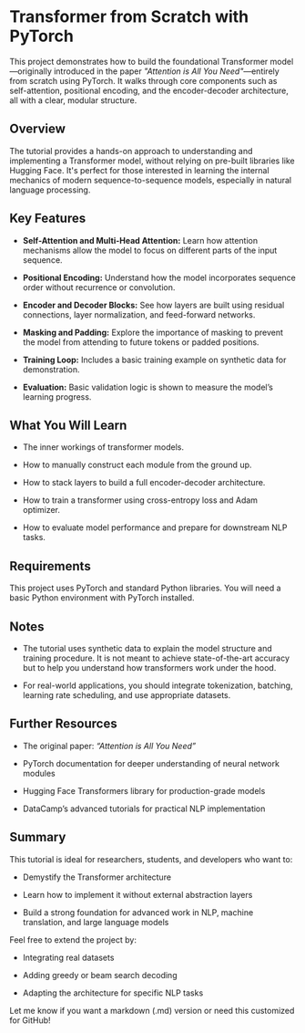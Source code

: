 Transformer from Scratch with PyTorch
=====================================

This project demonstrates how to build the foundational Transformer model—originally introduced in the paper _"Attention is All You Need"_—entirely from scratch using PyTorch. It walks through core components such as self-attention, positional encoding, and the encoder-decoder architecture, all with a clear, modular structure.

Overview
--------

The tutorial provides a hands-on approach to understanding and implementing a Transformer model, without relying on pre-built libraries like Hugging Face. It's perfect for those interested in learning the internal mechanics of modern sequence-to-sequence models, especially in natural language processing.

Key Features
------------

*   **Self-Attention and Multi-Head Attention:** Learn how attention mechanisms allow the model to focus on different parts of the input sequence.
    
*   **Positional Encoding:** Understand how the model incorporates sequence order without recurrence or convolution.
    
*   **Encoder and Decoder Blocks:** See how layers are built using residual connections, layer normalization, and feed-forward networks.
    
*   **Masking and Padding:** Explore the importance of masking to prevent the model from attending to future tokens or padded positions.
    
*   **Training Loop:** Includes a basic training example on synthetic data for demonstration.
    
*   **Evaluation:** Basic validation logic is shown to measure the model’s learning progress.
    

What You Will Learn
-------------------

*   The inner workings of transformer models.
    
*   How to manually construct each module from the ground up.
    
*   How to stack layers to build a full encoder-decoder architecture.
    
*   How to train a transformer using cross-entropy loss and Adam optimizer.
    
*   How to evaluate model performance and prepare for downstream NLP tasks.
    

Requirements
------------

This project uses PyTorch and standard Python libraries. You will need a basic Python environment with PyTorch installed.

Notes
-----

*   The tutorial uses synthetic data to explain the model structure and training procedure. It is not meant to achieve state-of-the-art accuracy but to help you understand how transformers work under the hood.
    
*   For real-world applications, you should integrate tokenization, batching, learning rate scheduling, and use appropriate datasets.
    

Further Resources
-----------------

*   The original paper: _“Attention is All You Need”_
    
*   PyTorch documentation for deeper understanding of neural network modules
    
*   Hugging Face Transformers library for production-grade models
    
*   DataCamp’s advanced tutorials for practical NLP implementation
    

Summary
-------

This tutorial is ideal for researchers, students, and developers who want to:

*   Demystify the Transformer architecture
    
*   Learn how to implement it without external abstraction layers
    
*   Build a strong foundation for advanced work in NLP, machine translation, and large language models
    

Feel free to extend the project by:

*   Integrating real datasets
    
*   Adding greedy or beam search decoding
    
*   Adapting the architecture for specific NLP tasks
    

Let me know if you want a markdown (.md) version or need this customized for GitHub!
